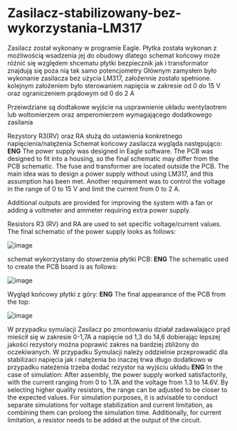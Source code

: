 # Zasilacz-stabilizowany-bez-wykorzystania-LM317
Zasilacz został wykonany w programie Eagle.
Płytka została wykonan z możliwością wsadzenia jej do obudowy dlatego schemat końcowy może różnić się względem shcematu płytki
bezpiecznik jak i transformator znajdują się poza nią tak samo potencjometry
Głównym zamysłem było wykonanie zasilacza bez użycia LM317, założennie zostało spełnione.
kolejnym założeniem było sterowaniem napięcia w zakresie od 0 do 15 V oraz ograniczeniem prądowym od 0 do 2 A 

Przeiwdziane są dodtakowe wyjście na usprawnienie układu wentylaotrem lub woltomierzem oraz amperomierzem wymagającego dodatkowego zasilania

Rezystory R3(RV) oraz RA służą do ustawienia konkretnego napięcienia/natężenia
Schemat końcowy zasilacza wygląda następująco:
**ENG**
The power supply was designed in Eagle software. The PCB was designed to fit into a housing, so the final schematic may differ from the PCB schematic. The fuse and transformer are located outside the PCB. The main idea was to design a power supply without using LM317, and this assumption has been met. Another requirement was to control the voltage in the range of 0 to 15 V and limit the current from 0 to 2 A.

Additional outputs are provided for improving the system with a fan or adding a voltmeter and ammeter requiring extra power supply.

Resistors R3 (RV) and RA are used to set specific voltage/current values. The final schematic of the power supply looks as follows:

![image](https://github.com/Ptakoninja/Zasilacz-stabilizowany-bez-LM317/assets/164054955/8095e5de-0841-49d7-81fb-665919786744)

schemat wykorzystany do stowrzenia płytki PCB:
**ENG**
The schematic used to create the PCB board is as follows:

![image](https://github.com/Ptakoninja/Zasilacz-stabilizowany-bez-LM317/assets/164054955/44ce08ce-32f7-44fa-8efb-628d72433dcb)

Wygląd końcowy płytki z góry:
**ENG**
The final appearance of the PCB from the top:

![image](https://github.com/Ptakoninja/Zasilacz-stabilizowany-bez-LM317/assets/164054955/34817ba8-f4ef-425c-806d-ee9e7ff4a54f)

W przypadku symulacji 
Zasilacz po zmontowaniu działał zadawalająco prąd mieścił się w zakresie 0-1,7A a napięcie od 1,3 do 14,6 dobierając lepszej jakości rezystory można poprawić zakres na bardziej zbliżony do oczekiwanych.
W przypadku Symulacji należy oddzielnie przeprowadić dla stabilizaci  napięcia jak i natężenia bo inaczej trwa długo
dodatkowo w przypadku nateżenia trzeba dodać rezystor na wyjściu układu
**ENG**
In the case of simulation:
After assembly, the power supply worked satisfactorily, with the current ranging from 0 to 1.7A and the voltage from 1.3 to 14.6V. By selecting higher quality resistors, the range can be adjusted to be closer to the expected values.
For simulation purposes, it is advisable to conduct separate simulations for voltage stabilization and current limitation, as combining them can prolong the simulation time. Additionally, for current limitation, a resistor needs to be added at the output of the circuit.
